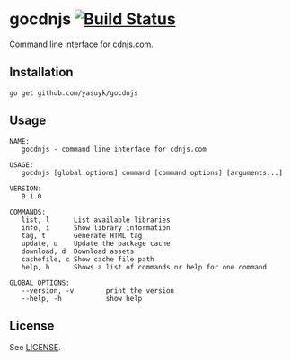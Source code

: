 gocdnjs [![Build Status](https://travis-ci.org/yasuyk/gocdnjs.png)](https://travis-ci.org/yasuyk/gocdnjs)
============

Command line interface for [cdnjs.com][cdnjs].

## Installation

    go get github.com/yasuyk/gocdnjs

## Usage

```
NAME:
   gocdnjs - command line interface for cdnjs.com

USAGE:
   gocdnjs [global options] command [command options] [arguments...]

VERSION:
   0.1.0

COMMANDS:
   list, l      List available libraries
   info, i      Show library information
   tag, t       Generate HTML tag
   update, u    Update the package cache
   download, d  Download assets
   cachefile, c Show cache file path
   help, h      Shows a list of commands or help for one command

GLOBAL OPTIONS:
   --version, -v        print the version
   --help, -h           show help
```

[cdnjs]:http://cdnjs.com

## License

See [LICENSE][license].

[license]: https://github.com/yasuyk/gocdnjs/blob/master/LICENSE
